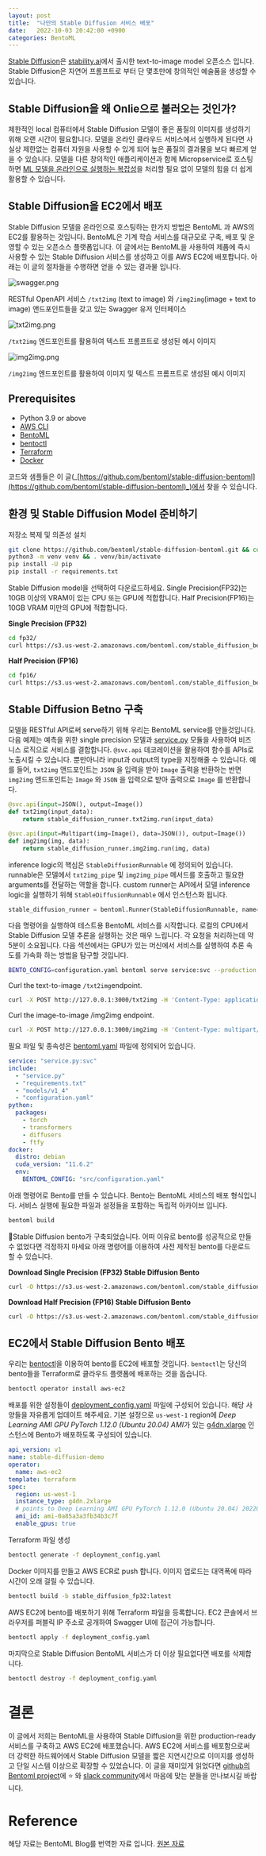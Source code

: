 ```yaml
---
layout: post
title:  "나만의 Stable Diffusion 서비스 배포"
date:   2022-10-03 20:42:00 +0900
categories: BentoML
---
```

[Stable Diffusion](https://stability.ai/blog/stable-diffusion-public-release)은 [stability.ai](http://stability.ai/)에서 출시한 text-to-image model 오픈소스 입니다. Stable Diffusion은 자연어 프롬프트로 부터 단 몇초만에 창의적인 예술품을 생성할 수 있습니다.

## Stable Diffusion을 왜 Onlie으로 불러오는 것인가?

제한적인 local 컴퓨터에서 Stable Diffusion 모델이 좋은 품질의 이미지를 생성하기 위해 오랜 시간이 필요합니다. 모델을 온라인 클라우드 서비스에서 실행하게 된다면 사실상 제한없는 컴퓨터 자원을 사용할 수 있게 되어 높은 품질의 결과물을 보다 빠르게 얻을 수 있습니다. 모델을 다른 창의적인 애플리케이션과 함께 Micropservice로 호스팅하면 [ML 모델을 온라인으로 실행하는 복잡성](https://modelserving.com/blog/why-do-people-say-its-so-hard-to-deploy-a-ml-model-to-production)을 처리할 필요 없이 모델의 힘을 더 쉽게 활용할 수 있습니다.

## Stable Diffusion을 EC2에서 배포

Stable Diffusion 모델을 온라인으로 호스팅하는 한가지 방법은 BentoML 과 AWS의 EC2를 활용하는 것입니다. BentoML은 기계 학습 서비스를 대규모로 구축, 배포 및 운영할 수 있는 오픈소스 플랫폼입니다. 이 글에서는 BentoML을 사용하여 제품에 즉시 사용할 수 있는 Stable Diffusion 서비스를 생성하고 이를 AWS EC2에 배포합니다. 아래는 이 글의 절차들을 수행하면 얻을 수 있는 결과물 입니다.

![swagger.png](/assets/images/stable_diffusion/swagger.png)

RESTful OpenAPI 서비스 `/txt2img` (text to image) 와 `/img2img`(image + text to image) 앤드포인트들을 갖고 있는 Swagger 유저 인터페이스

![txt2img.png](/assets/images/stable_diffusion/txt2img.png)

`/txt2img` 엔드포인트를 활용하여 텍스트 프롬프트로 생성된 예시 이미지

![img2img.png](/assets/images/stable_diffusion/img2img.png)

`/img2img` 엔드포인트를 활용하여 이미지 및 텍스트 프롬프트로 생성된 예시 이미지

## **Prerequisites**

- Python 3.9 or above
- [AWS CLI](https://docs.aws.amazon.com/cli/latest/userguide/getting-started-install.html)
- [BentoML](https://docs.bentoml.org/en/latest/installation.html)
- [bentoctl](https://github.com/bentoml/bentoctl#installation)
- [Terraform](https://learn.hashicorp.com/tutorials/terraform/install-cli)
- [Docker](http://docs.docker.com/install)

코드와 샘플들은 이 글(_[https://github.com/bentoml/stable-diffusion-bentoml](https://github.com/bentoml/stable-diffusion-bentoml)_)에서 찾을 수 있습니다.

## 환경 및 Stable Diffusion Model 준비하기

저장소 복제 및 의존성 설치

```bash
git clone https://github.com/bentoml/stable-diffusion-bentoml.git && cd stable-diffusion-bentoml
python3 -m venv venv && . venv/bin/activate
pip install -U pip
pip install -r requirements.txt
```

Stable Diffusion model을 선택하여 다운로드하세요. Single Precision(FP32)는 10GB 이상의 VRAM이 있는 CPU 또는 GPU에 적합합니다. Half Precision(FP16)는 10GB VRAM 미만의 GPU에 적합합니다.

**Single Precision (FP32)**

```bash
cd fp32/
curl https://s3.us-west-2.amazonaws.com/bentoml.com/stable_diffusion_bentoml/sd_model_v1_4.tgz | tar zxf - -C models/
```

**Half Precision (FP16)**

```bash
cd fp16/
curl https://s3.us-west-2.amazonaws.com/bentoml.com/stable_diffusion_bentoml/sd_model_v1_4_fp16.tgz | tar zxf - -C models/
```

## Stable Diffusion Betno 구축

모델을 RESTful API로써 serve하기 위해 우리는 BentoML service를 만들것입니다. 다음 예제는 예측을 위한 single precision 모델과 [service.py](https://github.com/bentoml/stable-diffusion-bentoml/blob/main/fp32/service.py) 모듈을 사용하여 비즈니스 로직으로 서비스를 결합합니다. `@svc.api` 데코레이션을 활용하여 함수를 APIs로 노출시킬 수 있습니다. 뿐만아니라 input과 output의 type을 지정해줄 수 있습니다. 예를 들어, `txt2img` 앤드포인트는 `JSON` 을 입력을 받아 `Image` 출력을 반환하는 반면 `img2img` 앤드포인트는 `Image` 와 `JSON` 을 입력으로 받아 출력으로 `Image` 를 반환합니다.

```python
@svc.api(input=JSON(), output=Image())
def txt2img(input_data):
    return stable_diffusion_runner.txt2img.run(input_data)

@svc.api(input=Multipart(img=Image(), data=JSON()), output=Image())
def img2img(img, data):
    return stable_diffusion_runner.img2img.run(img, data)
```

inference logic의 핵심은 `StableDiffusionRunnable` 에 정의되어 있습니다. runnable은 모델에서 `txt2img_pipe` 및 `img2img_pipe` 메서드를 호출하고 필요한 arguments를 전달하는 역할을 합니다. custom runner는 API에서 모델 inference logic을 실행하기 위해 `StableDiffusionRunnable` 에서 인스턴스화 됩니다.

```python
stable_diffusion_runner = bentoml.Runner(StableDiffusionRunnable, name='stable_diffusion_runner', max_batch_size=10)
```

다음 명령어을 실행하여 테스트용 BentoML 서비스를 시작합니다. 로컬의 CPU에서 Stable Diffusion 모델 추론을 실행하는 것은 매우 느립니다. 각 요청을 처리하는데 약 5분이 소요됩니다. 다음 섹션에서는 GPU가 있는 머신에서 서비스를 실행하여 추론 속도를 가속화 하는 방법을 탐구할 것입니다.

```bash
BENTO_CONFIG=configuration.yaml bentoml serve service:svc --production
```

Curl the text-to-image `/txt2img`endpoint.

```bash
curl -X POST http://127.0.0.1:3000/txt2img -H 'Content-Type: application/json' -d "{\"prompt\":\"View of a cyberpunk city\"}" --output output.jpg
```

Curl the image-to-image /img2img endpoint.

```bash
curl -X POST http://127.0.0.1:3000/img2img -H 'Content-Type: multipart/form-data' -F img="@input.jpg" -F data="{\"prompt\":\"View of a cyberpunk city\"}" --output output.jpg
```

필요 파일 및 종속성은 [bentoml.yaml](https://github.com/bentoml/stable-diffusion-bentoml/blob/main/fp32/bentofile.yaml) 파일에 정의되어 있습니다.

```yaml
service: "service.py:svc"
include:
  - "service.py"
  - "requirements.txt"
  - "models/v1_4"
  - "configuration.yaml"
python:
  packages:
    - torch
    - transformers
    - diffusers
    - ftfy
docker:
  distro: debian
  cuda_version: "11.6.2"
  env:
    BENTOML_CONFIG: "src/configuration.yaml"
```

아래 명령어로 Bento를 만들 수 있습니다. Bento는 BentoML 서비스의 배포 형식입니다. 서비스 실행에 필요한 파일과 설정들을 포함하는 독립적 아카이브 입니다.

```bash
bentoml build
```

🎉Stable Diffusion bento가 구축되었습니다. 어떠 이유로 bento를 성공적으로 만들 수 없었다면 걱정하지 마세요 아래 명령어를 이용하여 사전 제작된 bento를 다운로드 할 수 있습니다.

**Download Single Precision (FP32) Stable Diffusion Bento**

```bash
curl -O https://s3.us-west-2.amazonaws.com/bentoml.com/stable_diffusion_bentoml/sd_fp32.bento && bentoml import ./sd_fp32.bento
```

**Download Half Precision (FP16) Stable Diffusion Bento**

```bash
curl -O https://s3.us-west-2.amazonaws.com/bentoml.com/stable_diffusion_bentoml/sd_fp16.bento && bentoml import ./sd_fp16.bento
```

## EC2에서 Stable Diffusion Bento 배포

우리는 [bentoctl](https://github.com/bentoml/bentoctl)을 이용하여 bento를 EC2에 배포할 것입니다. `bentoctl`는 당신의 bento들을 Terraform로 클라우드 플랫폼에 배포하는 것을 돕습니다.

```bash
bentoctl operator install aws-ec2
```

배포를 위한 설정들이 [deployment_config.yaml](https://github.com/bentoml/stable-diffusion-bentoml/blob/main/bentoctl/deployment_config.yaml) 파일에 구성되어 있습니다. 해당 사양들을 자유롭게 업데이트 해주세요. 기본 설정으로 `us-west-1` region에 *Deep Learning AMI GPU PyTorch 1.12.0 (Ubuntu 20.04) AMI*가 있는 [g4dn.xlarge](https://aws.amazon.com/ec2/instance-types/g4/) 인스턴스에 Bento가 배포하도록 구성되어 있습니다.

```yaml
api_version: v1
name: stable-diffusion-demo
operator:
  name: aws-ec2
template: terraform
spec:
  region: us-west-1
  instance_type: g4dn.2xlarge
  # points to Deep Learning AMI GPU PyTorch 1.12.0 (Ubuntu 20.04) 20220913 AMI
  ami_id: ami-0a85a3a3fb34b3c7f
  enable_gpus: true
```

Terraform 파일 생성

```bash
bentoctl generate -f deployment_config.yaml
```

Docker 이미지를 만들고 AWS ECR로 push 합니다. 이미지 업로드는 대역폭에 따라 시간이 오래 걸릴 수 있습니다.

```bash
bentoctl build -b stable_diffusion_fp32:latest
```

AWS EC2에 bento를 배포하기 위해 Terraform 파일을 등록합니다. EC2 콘솔에서 브라우저를 퍼블릭 IP 주소로 공개하여 Swagger UI에 접근이 가능합니다.

```bash
bentoctl apply -f deployment_config.yaml
```

마지막으로 Stable Diffusion BentoML 서비스가 더 이상 필요없다면 배포를 삭제합니다.

```bash
bentoctl destroy -f deployment_config.yaml
```

# 결론

이 글에서 저희는 BentoML을 사용하여 Stable Diffusion을 위한 production-ready 서비스를 구축하고 AWS EC2에 배포했습니다. AWS EC2에 서비스를 배포함으로써 더 강력한 하드웨어에서 Stable Diffusion 모델을 짧은 지연시간으로 이미지를 생성하고 단일 시스템 이상으로 확장할 수 있었습니다. 이 글을 재미있게 읽었다면 [github의 Bentoml project](https://github.com/bentoml/BentoML)에 ⭐ 와 [slack community](https://l.bentoml.com/join-slack)에서 마음에 맞는 분들을 만나보시길 바랍니다.

# Reference
해당 자료는 BentoML Blog를 번역한 자료 입니다.
[원본 자료](https://modelserving.com/blog/deploying-your-own-stable-diffusion-service-mz9wk)